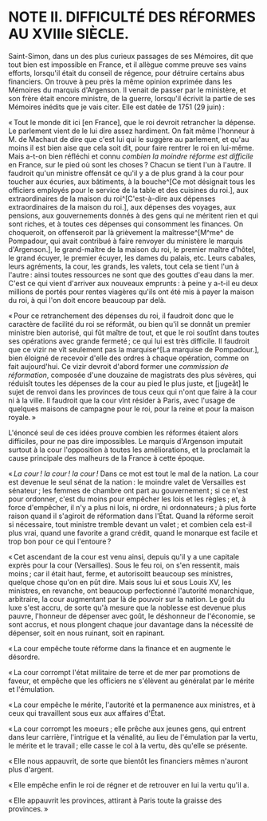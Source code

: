 # NOTE II. DIFFICULTÉ DES RÉFORMES AU XVIIIe SIÈCLE.

Saint-Simon, dans un des plus curieux passages de ses Mémoires, dit que tout
bien est impossible en France, et il allègue comme preuve ses vains efforts,
lorsqu'il était du conseil de régence, pour détruire certains abus financiers.
On trouve à peu près la même opinion exprimée dans les Mémoires du marquis
d'Argenson. Il venait de passer par le ministère, et son frère était encore
ministre, de la guerre, lorsqu'il écrivit la partie de ses Mémoires inédits
que je vais citer. Elle est datée de 1751 (29 juin) :

« Tout le monde dit ici [en France], que le roi devroit retrancher la dépense.
Le parlement vient de le lui dire assez hardiment. On fait même l'honneur à M.
de Machaut de dire que c'est lui qui le suggère au parlement, et qu'au moins
il est bien aise que cela soit dit, pour faire rentrer le roi en lui-même.
Mais a-t-on bien réfléchi et connu *combien la moindre réforme est difficile*
en France, sur le pied où sont les choses ? Chacun se tient l'un à l'autre. Il
faudroit qu'un ministre offensât ce qu'il y a de plus grand à la cour pour
toucher aux écuries, aux bâtiments, à la bouche^[Ce mot désignait tous les
officiers employés pour le service de la table et des cuisines du roi.], aux
extraordinaires de la maison du roi^[C'est-à-dire aux dépenses extraordinaires
de la maison du roi.], aux dépenses des voyages, aux pensions, aux
gouvernements donnés à des gens qui ne méritent rien et qui sont riches, et à
toutes ces dépenses qui consomment les finances. On choqueroit, on offenseroit
par là grièvement la maîtresse^[M^me^ de Pompadour, qui avait contribué à faire
renvoyer du ministère le marquis d'Argenson.], le grand-maître de la maison du
roi, le premier maître d'hôtel, le grand écuyer, le premier écuyer, les dames
du palais, etc. Leurs cabales, leurs agréments, la cour, les grands, les
valets, tout cela se tient l'un à l'autre : ainsi toutes ressources ne sont que
des gouttes d'eau dans la mer. C'est ce qui vient d'arriver aux nouveaux
emprunts : à peine y a-t-il eu deux millions de portés pour rentes viagères
qu'ils ont été mis à payer la maison du roi, à qui l'on doit encore beaucoup
par delà.

« Pour ce retranchement des dépenses du roi, il faudroit donc que le caractère
de facilité du roi se réformât, ou bien qu'il se donnât un premier ministre
bien autorisé, qui fût maître de tout, et que le roi soutînt dans toutes ses
opérations avec grande fermeté ; ce qui lui est très difficile. Il faudroit que
ce vizir ne vît seulement pas la marquise^[La marquise de Pompadour.], bien
éloigné de recevoir d'elle des ordres à chaque opération, comme on fait
aujourd'hui. Ce vizir devroit d'abord former une *commission de réformation*,
composée d'une douzaine de magistrats des plus sévères, qui réduisît toutes
les dépenses de la cour au pied le plus juste, et [jugeât] le sujet de renvoi
dans les provinces de tous ceux qui n'ont que faire à la cour ni à la ville.
Il faudroit que la cour vînt résider à Paris, avec l'usage de quelques maisons
de campagne pour le roi, pour la reine et pour la maison royale. »

L'énoncé seul de ces idées prouve combien les réformes étaient alors
difficiles, pour ne pas dire impossibles. Le marquis d'Argenson imputait
surtout à la cour l'opposition à toutes les améliorations, et la proclamait la
cause principale des malheurs de la France à cette époque.

« *La cour ! la cour ! la cour !* Dans ce mot est tout le mal de la nation. La
cour est devenue le seul sénat de la nation : le moindre valet de Versailles
est sénateur ; les femmes de chambre ont part au gouvernement ; si ce n'est pour
ordonner, c'est du moins pour empêcher les lois et les règles ; et, à force
d'empêcher, il n'y a plus ni lois, ni ordre, ni ordonnateurs ; à plus forte
raison quand il s'agiroit de réformation dans l'État. Quand la réforme seroit
si nécessaire, tout ministre tremble devant un valet ; et combien cela est-il
plus vrai, quand une favorite a grand crédit, quand le monarque est facile et
trop bon pour ce qui l'entoure ?

« Cet ascendant de la cour est venu ainsi, depuis qu'il y a une capitale
exprès pour la cour (Versailles). Sous le feu roi, on s'en ressentit, mais
moins ; car il était haut, ferme, et autorisoitt beaucoup ses ministres,
quelque chose qu'on en pût dire. Mais sous lui et sous Louis XV, les
ministres, en revanche, ont beaucoup perfectionné l'autorité monarchique,
arbitraire, la cour augmentant par là de pouvoir sur la nation. Le goût du
luxe s'est accru, de sorte qu'à mesure que la noblesse est devenue plus
pauvre, l'honneur de dépenser avec goût, le déshonneur de l'économie, se sont
accrus, et nous plongent chaque jour davantage dans la nécessité de dépenser,
soit en nous ruinant, soit en rapinant.

« La cour empêche toute réforme dans la finance et en augmente le désordre.

« La cour corrompt l'état militaire de terre et de mer par promotions de
faveur, et empêche que les officiers ne s'élèvent au généralat par le mérite
et l'émulation.

« La cour empêche le mérite, l'autorité et la permanence aux ministres, et à
ceux qui travaillent sous eux aux affaires d'État.

« La cour corrompt les moeurs ; elle prêche aux jeunes gens, qui entrent dans
leur carrière, l'intrigue et la vénalité, au lieu de l'émulation par la vertu,
le mérite et le travail ; elle casse le col à la vertu, dès qu'elle se
présente.

« Elle nous appauvrit, de sorte que bientôt les financiers mêmes n'auront plus
d'argent.

« Elle empêche enfin le roi de régner et de retrouver en lui la vertu qu'il a.

« Elle appauvrit les provinces, attirant à Paris toute la graisse des
provinces. »
